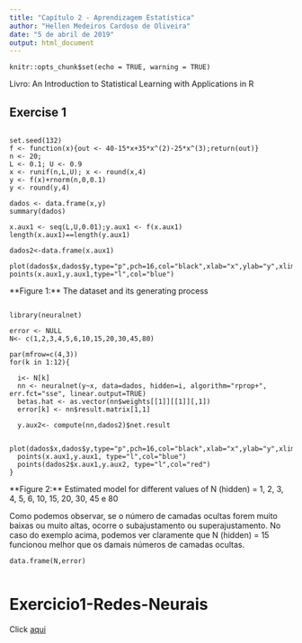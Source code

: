```yaml
---
title: "Capítulo 2 - Aprendizagem Estatística"
author: "Hellen Medeiros Cardoso de Oliveira"
date: "5 de abril de 2019"
output: html_document
---
```


```{r setup, include=FALSE}
knitr::opts_chunk$set(echo = TRUE, warning = TRUE)
```
Livro: An Introduction to Statistical Learning with Applications in R

## Exercise 1

```{r, fig.width=7, fig.height=5}

set.seed(132)
f <- function(x){out <- 40-15*x+35*x^(2)-25*x^(3);return(out)}
n <- 20; 
L <- 0.1; U <- 0.9
x <- runif(n,L,U); x <- round(x,4)
y <- f(x)+rnorm(n,0,0.1)
y <- round(y,4)

dados <- data.frame(x,y)
summary(dados)

x.aux1 <- seq(L,U,0.01);y.aux1 <- f(x.aux1)
length(x.aux1)==length(y.aux1)

dados2<-data.frame(x.aux1)

plot(dados$x,dados$y,type="p",pch=16,col="black",xlab="x",ylab="y",xlim=c(L,U))
points(x.aux1,y.aux1,type="l",col="blue")

```
<p> **Figure 1:** The dataset and its generating process </p>

```{r nnet, fig.width=12, fig.height=12}

library(neuralnet)

error <- NULL
N<- c(1,2,3,4,5,6,10,15,20,30,45,80)

par(mfrow=c(4,3))
for(k in 1:12){
  
  i<- N[k]
  nn <- neuralnet(y~x, data=dados, hidden=i, algorithm="rprop+", err.fct="sse", linear.output=TRUE)
  betas.hat <- as.vector(nn$weights[[1]][[1]][,1])
  error[k] <- nn$result.matrix[1,1]
  
  y.aux2<- compute(nn,dados2)$net.result
  
  plot(dados$x,dados$y,type="p",pch=16,col="black",xlab="x",ylab="y",xlim=c(L,U),main=i)
  points(x.aux1,y.aux1, type="l",col="blue")
  points(dados2$x.aux1,y.aux2, type="l",col="red")
}

```
<p> **Figure 2:** Estimated model for different values of N (hidden) = 1, 2, 3, 4, 5, 6, 10, 15, 20, 30, 45 e 80 </p>
Como podemos observar, se o número de camadas ocultas forem muito baixas ou muito altas, ocorre o subajustamento ou superajustamento. No caso do exemplo acima, podemos ver claramente que N (hidden) = 15 funcionou melhor que os damais números de camadas ocultas.

```{r}
data.frame(N,error)


```

# Exercicio1-Redes-Neurais
Click [aqui](https://hellenmed.github.io/Exercicio1-Redes-Neurais/) 

